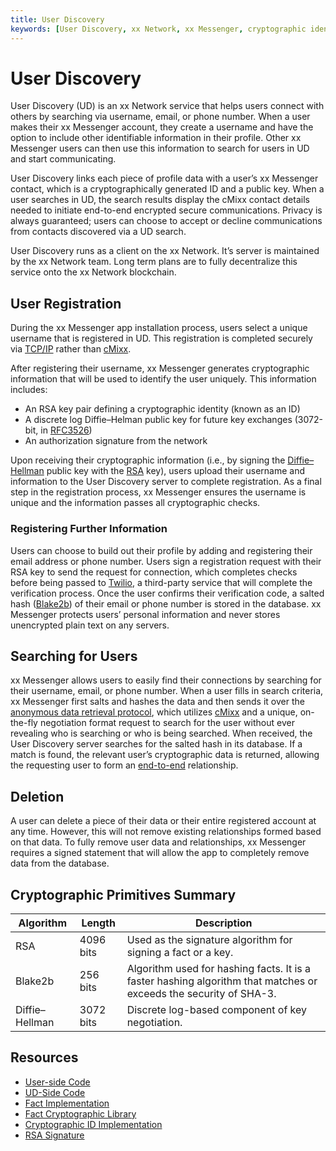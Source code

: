 ```yaml
---
title: User Discovery
keywords: [User Discovery, xx Network, xx Messenger, cryptographic identity, secure communications, user registration, data privacy, end-to-end encryption]
---
```


# User Discovery

User Discovery (UD) is an xx Network service that helps users connect
with others by searching via username, email, or phone number. When a
user makes their xx Messenger account, they create a username and have
the option to include other identifiable information in their profile.
Other xx Messenger users can then use this information to search for
users in UD and start communicating.

User Discovery links each piece of profile data with a user’s xx
Messenger contact, which is a cryptographically generated ID and a
public key. When a user searches in UD, the search results display the
cMixx contact details needed to initiate end-to-end encrypted secure
communications. Privacy is always guaranteed; users can choose to accept
or decline communications from contacts discovered via a UD search.

User Discovery runs as a client on the xx Network. It’s server is
maintained by the xx Network team. Long term plans are to fully
decentralize this service onto the xx Network blockchain.

## User Registration

During the xx Messenger app installation process, users select a unique
username that is registered in UD. This registration is completed
securely via
[TCP/IP](https://en.wikipedia.org/wiki/Internet_protocol_suite) rather
than [cMixx](../cmixx).

After registering their username, xx Messenger generates cryptographic
information that will be used to identify the user uniquely. This
information includes:

-   An RSA key pair defining a cryptographic identity (known as an ID)
-   A discrete log Diffie–Helman public key for future key exchanges
    (3072-bit, in
    [RFC3526](https://datatracker.ietf.org/doc/html/rfc3526#section-4))
-   An authorization signature from the network

Upon receiving their cryptographic information (i.e., by signing the
[Diffie–Hellman](https://en.wikipedia.org/wiki/Diffie%E2%80%93Hellman_key_exchange)
public key with the
[RSA](https://en.wikipedia.org/wiki/RSA_(cryptosystem)) key), users
upload their username and information to the User Discovery server to
complete registration. As a final step in the registration process, xx
Messenger ensures the username is unique and the information passes all
cryptographic checks.

### Registering Further Information

Users can choose to build out their profile by adding and registering
their email address or phone number. Users sign a registration request
with their RSA key to send the request for connection, which completes
checks before being passed to [Twilio](https://www.twilio.com), a
third-party service that will complete the verification process. Once
the user confirms their verification code, a salted hash
([Blake2b](https://en.wikipedia.org/wiki/BLAKE_(hash_function))) of
their email or phone number is stored in the database. xx Messenger
protects users’ personal information and never stores unencrypted plain
text on any servers.

## Searching for Users

xx Messenger allows users to easily find their connections by searching
for their username, email, or phone number. When a user fills in search
criteria, xx Messenger first salts and hashes the data and then sends it
over the [anonymous data retrieval
protocol](adrp), which utilizes [cMixx](../cmixx) and a unique, on-the-fly negotiation
format request to search for the user without ever revealing who is
searching or who is being searched. When received, the User Discovery
server searches for the salted hash in its database. If a match is
found, the relevant user’s cryptographic data is returned, allowing the
requesting user to form an
[end-to-end](e2e-xxm) relationship.

## Deletion

A user can delete a piece of their data or their entire registered
account at any time. However, this will not remove existing
relationships formed based on that data. To fully remove user data and
relationships, xx Messenger requires a signed statement that will allow
the app to completely remove data from the database.

## Cryptographic Primitives Summary

| Algorithm      | Length    | Description                                                                                                       |
|----------------|-----------|-------------------------------------------------------------------------------------------------------------------|
| RSA            | 4096 bits | Used as the signature algorithm for signing a fact or a key.                                                      |
| Blake2b        | 256 bits  | Algorithm used for hashing facts. It is a faster hashing algorithm that matches or exceeds the security of SHA-3. |
| Diffie–Hellman | 3072 bits | Discrete log-based component of key negotiation.                                                                  |

## Resources

-   [User-side
    Code](https://git.xx.network/elixxir/client/-/tree/release/ud)
-   [UD-Side Code](https://git.xx.network/elixxir/user-discovery-bot)
-   [Fact
    Implementation](https://git.xx.network/elixxir/primitives/-/tree/release/fact)
-   [Fact Cryptographic
    Library](https://git.xx.network/elixxir/crypto/-/tree/release/factID)
-   [Cryptographic ID
    Implementation](https://git.xx.network/xx_network/primitives/-/tree/release/id)
-   [RSA
    Signature](https://git.xx.network/xx_network/crypto/-/tree/release/signature/rsa)
